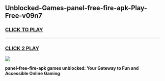 
## Unblocked-Games-panel-free-fire-apk-Play-Free-v09n7
<h3>
<a href="https://premium76.site?title=panel-free-fire-apk&ref=10A">CLICK TO PLAY</a></h3>
<hr>

<h3>
<a href="https://premium76.site?title=panel-free-fire-apk&ref=10A">CLICK 2 PLAY</a>
  
</h3>

<a href="https://premium76.site?title=panel-free-fire-apk&ref=10A"><img src="https://clearcache.store/games.png"></a>


**panel-free-fire-apk games unblocked: Your Gateway to Fun and Accessible Online Gaming**
